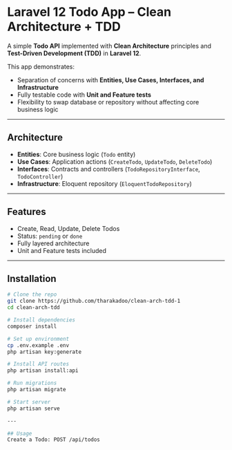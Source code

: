 # Laravel 12 Todo App – Clean Architecture + TDD

A simple **Todo API** implemented with **Clean Architecture** principles and **Test-Driven Development (TDD)** in **Laravel 12**.

This app demonstrates:

- Separation of concerns with **Entities, Use Cases, Interfaces, and Infrastructure**
- Fully testable code with **Unit and Feature tests**
- Flexibility to swap database or repository without affecting core business logic

---

## Architecture

- **Entities**: Core business logic (`Todo` entity)
- **Use Cases**: Application actions (`CreateTodo`, `UpdateTodo`, `DeleteTodo`)
- **Interfaces**: Contracts and controllers (`TodoRepositoryInterface`, `TodoController`)
- **Infrastructure**: Eloquent repository (`EloquentTodoRepository`)

---

## Features

- Create, Read, Update, Delete Todos
- Status: `pending` or `done`
- Fully layered architecture
- Unit and Feature tests included

---

## Installation

```bash
# Clone the repo
git clone https://github.com/tharakadoo/clean-arch-tdd-1
cd clean-arch-tdd

# Install dependencies
composer install

# Set up environment
cp .env.example .env
php artisan key:generate

# Install API routes
php artisan install:api

# Run migrations
php artisan migrate

# Start server
php artisan serve

---

## Usage
Create a Todo: POST /api/todos
